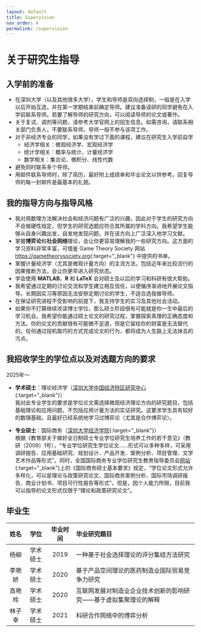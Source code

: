 ```yaml
---
layout: default
title: Supervision
nav_order: 4
permalink: /supervision
---
```


# 关于研究生指导

## 入学前的准备

* 在深圳大学（以及其他很多大学），学生和导师是双向选择制，一般是在入学以后开始互选，并在第一学期结束前确定导师。建议准备读研的同学避免在入学前联系导师。若要了解导师的研究方向，可以阅读导师的论文或著作。   
* 关于复试、调剂等问题，请参考大学官网上的招生信息。如需咨询，请联系相关部门负责人，不要联系导师。导师一般不参与该项工作。   
* 对于非经济专业的同学，如果没有学过下面的课程，建议在研究生入学前自学   
  - 经济学相关：微观经济学、宏观经济学   
  - 统计学相关：概率与统计、计量经济学   
  - 数学相关：集合论、微积分、线性代数   
* 避免同时联系多个导师。   
* 用邮件联系导师时，除了简历，最好附上成绩单和毕业论文以供参考。回复导师的每一封邮件是最基本的礼貌。   

## 我的指导方向与指导风格

* 我对用数理方法解决社会和经济问题有广泛的兴趣，因此对于学生的研究方向不会做硬性规定，但学生的研究选题应符合其所属的学科方向。我希望学生能够从自身兴趣出发，自发地发现问题，并在该方向上广泛深入地学习文献。     
* 掌握**博弈论**和**社会网络**理论，会让你更容易理解我的一些研究方向。这方面的学习资料非常丰富，可借鉴 Game Theory Society 网站 <https://gametheorysociety.org>{:target="_blank"} 中提供的书单。   
* 掌握计量经济学（尤其是微观计量方向）的主流方法，包括近年来比较流行的因果推断方法，会让你更早进入研究状态。   
* 学会使用 **MATLAB**，**R** 和 **LaTeX** 会对硕士及以后的学习和科研有很大帮助。
* 我希望通过定期的讨论交流和学生建立相互信任，以便循序渐进地开展论文指导。长期因实习等原因无法安排定期讨论的学生，不适合选我做导师。   
* 在保证研究进程不受影响的前提下，我支持学生的实习及其他社会活动。   
* 如果你不打算继续攻读博士学位，那么硕士阶段很有可能就是你一生中最后的学习机会。我希望你能通过硕士论文的研究过程，掌握探索真理的正确态度和方法。你的论文的贡献很有可能微不足道，但是它留给你的财富是无法替代的。任何通过投机取巧的方式完成论文的行为，都将成为人生路上无法抹去的污点。    

## 我招收学生的学位点以及对选题方向的要求

2025年～   
* **学术硕士**：理论经济学（[深圳大学中国经济特区研究中心](http://www.ccsezr.org.cn){:target="_blank"}）   
  我对此专业学生的要求是学位论文需选择微观经济理论方向的研究题目，包括基础理论和应用问题，不包括应用计量方法的实证研究。这要求学生具有较好的数理基础，且最好已经系统地学习过博弈论（尤其是合作博弈论）。   

* **专业硕士**：国际商务（[深圳大学经济学院](https://bs.szu.edu.cn/zyss/mib/index.html){:target="_blank"}）   
  根据《教育部关于做好全日制硕士专业学位研究生培养工作的若干意见》（教研〔2009〕1号），“专业学位研究生学位论文……形式可以多种多样，可采用调研报告、应用基础研究、规划设计、产品开发、案例分析、项目管理、文学艺术作品等形式”。同时，全国国际商务专业学位研究生教育指导委员会[网站](http://www.chinamib.org/html/2016/jibenyaoqiu_1202/75.html){:target="_blank"}上的《国际商务硕士基本要求》规定，“学位论文形式允许多样化，可以是理论与政策研究论文、国际商务案例分析、国际市场调研报告、商业计划书、项目可行性报告等形式”。但是，因个人能力所限，目前我可以指导的论文形式仅限于“理论和政策研究论文”。   


## 毕业生

| 姓名 | 学位 | 毕业时间 | 毕业研究题目 |
| :---: | :---: | :---: | :--- |
| 杨柳 | 学术硕士 | 2019 | 一种基于社会选择理论的评分集结方法研究 | 
| 李艳娇 | 学术硕士 | 2020 | 基于产品空间理论的医药制造业国际贸易竞争力研究 | 
| 高艳玲 | 学术硕士 | 2020 | 互联网发展对制造业企业技术创新的影响研究——基于虚拟集聚理论的解释 | 
| 林子幸 | 学术硕士 | 2021 | 科研合作网络中的博弈分析| 


